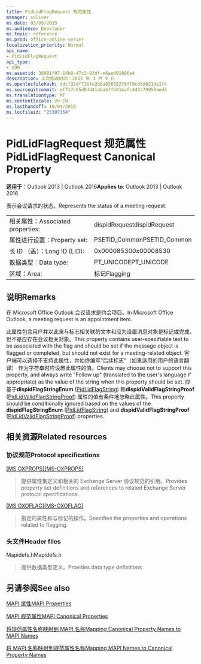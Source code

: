 ```yaml
---
title: PidLidFlagRequest 规范属性
manager: soliver
ms.date: 03/09/2015
ms.audience: Developer
ms.topic: reference
ms.prod: office-online-server
localization_priority: Normal
api_name:
- PidLidFlagRequest
api_type:
- COM
ms.assetid: 38981f07-14b8-47c2-93df-e6aed91896e4
description: 上次修改时间：2015 年 3 月 9 日
ms.openlocfilehash: ddcf32df716fe2b0a02655278ff0cd8d821de1f4
ms.sourcegitcommit: ef717c65d8dd41ababffb01eafc443c79950aed4
ms.translationtype: MT
ms.contentlocale: zh-CN
ms.lasthandoff: 10/04/2018
ms.locfileid: "25397364"
---
```

# <a name="pidlidflagrequest-canonical-property"></a><span data-ttu-id="af021-103">PidLidFlagRequest 规范属性</span><span class="sxs-lookup"><span data-stu-id="af021-103">PidLidFlagRequest Canonical Property</span></span>

  
  
<span data-ttu-id="af021-104">**适用于**：Outlook 2013 | Outlook 2016</span><span class="sxs-lookup"><span data-stu-id="af021-104">**Applies to**: Outlook 2013 | Outlook 2016</span></span> 
  
<span data-ttu-id="af021-105">表示会议请求的状态。</span><span class="sxs-lookup"><span data-stu-id="af021-105">Represents the status of a meeting request.</span></span>
  
|||
|:-----|:-----|
|<span data-ttu-id="af021-106">相关属性：</span><span class="sxs-lookup"><span data-stu-id="af021-106">Associated properties:</span></span>  <br/> |<span data-ttu-id="af021-107">dispidRequest</span><span class="sxs-lookup"><span data-stu-id="af021-107">dispidRequest</span></span>  <br/> |
|<span data-ttu-id="af021-108">属性进行设置：</span><span class="sxs-lookup"><span data-stu-id="af021-108">Property set:</span></span>  <br/> |<span data-ttu-id="af021-109">PSETID_Common</span><span class="sxs-lookup"><span data-stu-id="af021-109">PSETID_Common</span></span>  <br/> |
|<span data-ttu-id="af021-110">长 ID （盖）：</span><span class="sxs-lookup"><span data-stu-id="af021-110">Long ID (LID):</span></span>  <br/> |<span data-ttu-id="af021-111">0x00008530</span><span class="sxs-lookup"><span data-stu-id="af021-111">0x00008530</span></span>  <br/> |
|<span data-ttu-id="af021-112">数据类型：</span><span class="sxs-lookup"><span data-stu-id="af021-112">Data type:</span></span>  <br/> |<span data-ttu-id="af021-113">PT_UNICODE</span><span class="sxs-lookup"><span data-stu-id="af021-113">PT_UNICODE</span></span>  <br/> |
|<span data-ttu-id="af021-114">区域：</span><span class="sxs-lookup"><span data-stu-id="af021-114">Area:</span></span>  <br/> |<span data-ttu-id="af021-115">标记</span><span class="sxs-lookup"><span data-stu-id="af021-115">Flagging</span></span>  <br/> |
   
## <a name="remarks"></a><span data-ttu-id="af021-116">说明</span><span class="sxs-lookup"><span data-stu-id="af021-116">Remarks</span></span>

<span data-ttu-id="af021-117">在 Microsoft Office Outlook 会议请求是约会项目。</span><span class="sxs-lookup"><span data-stu-id="af021-117">In Microsoft Office Outlook, a meeting request is an appointment item.</span></span>
  
<span data-ttu-id="af021-118">此属性包含用户并以此来与标志相关联的文本和应为设置消息对象是标记或完成，但不是应存在会议相关对象。</span><span class="sxs-lookup"><span data-stu-id="af021-118">This property contains user-specifiable text to be associated with the flag and should be set if the message object is flagged or completed, but should not exist for a meeting-related object.</span></span> <span data-ttu-id="af021-119">客户端可以选择不支持此属性，并始终编写"后续标志"（如果适用的用户的语言翻译） 作为字符串时应设置此属性的值。</span><span class="sxs-lookup"><span data-stu-id="af021-119">Clients may choose not to support this property, and always write "Follow up" (translated to the user's language if appropriate) as the value of the string when this property should be set.</span></span> <span data-ttu-id="af021-120">应基于**dispidFlagStringEnum** ([PidLidFlagString](pidlidflagstring-canonical-property.md)) 和**dispidValidFlagStringProof** ([PidLidValidFlagStringProof](pidlidvalidflagstringproof-canonical-property.md)) 属性的值有条件地忽略此属性。</span><span class="sxs-lookup"><span data-stu-id="af021-120">This property should be conditionally ignored based on the values of the **dispidFlagStringEnum** ([PidLidFlagString](pidlidflagstring-canonical-property.md)) and **dispidValidFlagStringProof** ([PidLidValidFlagStringProof](pidlidvalidflagstringproof-canonical-property.md)) properties.</span></span>
  
## <a name="related-resources"></a><span data-ttu-id="af021-121">相关资源</span><span class="sxs-lookup"><span data-stu-id="af021-121">Related resources</span></span>

### <a name="protocol-specifications"></a><span data-ttu-id="af021-122">协议规范</span><span class="sxs-lookup"><span data-stu-id="af021-122">Protocol specifications</span></span>

<span data-ttu-id="af021-123">[[MS OXPROPS]](https://msdn.microsoft.com/library/f6ab1613-aefe-447d-a49c-18217230b148%28Office.15%29.aspx)</span><span class="sxs-lookup"><span data-stu-id="af021-123">[[MS-OXPROPS]](https://msdn.microsoft.com/library/f6ab1613-aefe-447d-a49c-18217230b148%28Office.15%29.aspx)</span></span>
  
> <span data-ttu-id="af021-124">提供属性集定义和相关的 Exchange Server 协议规范的引用。</span><span class="sxs-lookup"><span data-stu-id="af021-124">Provides property set definitions and references to related Exchange Server protocol specifications.</span></span>
    
<span data-ttu-id="af021-125">[[MS OXOFLAG]](https://msdn.microsoft.com/library/f1e50be4-ed30-4c2a-b5cb-8ff3aaaf9b91%28Office.15%29.aspx)</span><span class="sxs-lookup"><span data-stu-id="af021-125">[[MS-OXOFLAG]](https://msdn.microsoft.com/library/f1e50be4-ed30-4c2a-b5cb-8ff3aaaf9b91%28Office.15%29.aspx)</span></span>
  
> <span data-ttu-id="af021-126">指定的属性和与标记的操作。</span><span class="sxs-lookup"><span data-stu-id="af021-126">Specifies the properties and operations related to flagging.</span></span>
    
### <a name="header-files"></a><span data-ttu-id="af021-127">头文件</span><span class="sxs-lookup"><span data-stu-id="af021-127">Header files</span></span>

<span data-ttu-id="af021-128">Mapidefs.h</span><span class="sxs-lookup"><span data-stu-id="af021-128">Mapidefs.h</span></span>
  
> <span data-ttu-id="af021-129">提供数据类型定义。</span><span class="sxs-lookup"><span data-stu-id="af021-129">Provides data type definitions.</span></span>
    
## <a name="see-also"></a><span data-ttu-id="af021-130">另请参阅</span><span class="sxs-lookup"><span data-stu-id="af021-130">See also</span></span>



[<span data-ttu-id="af021-131">MAPI 属性</span><span class="sxs-lookup"><span data-stu-id="af021-131">MAPI Properties</span></span>](mapi-properties.md)
  
[<span data-ttu-id="af021-132">MAPI 规范属性</span><span class="sxs-lookup"><span data-stu-id="af021-132">MAPI Canonical Properties</span></span>](mapi-canonical-properties.md)
  
[<span data-ttu-id="af021-133">将规范属性名称映射到 MAPI 名称</span><span class="sxs-lookup"><span data-stu-id="af021-133">Mapping Canonical Property Names to MAPI Names</span></span>](mapping-canonical-property-names-to-mapi-names.md)
  
[<span data-ttu-id="af021-134">将 MAPI 名称映射到规范属性名称</span><span class="sxs-lookup"><span data-stu-id="af021-134">Mapping MAPI Names to Canonical Property Names</span></span>](mapping-mapi-names-to-canonical-property-names.md)

